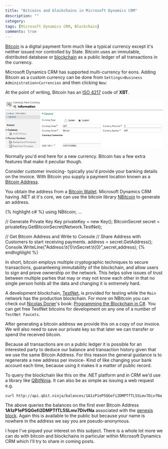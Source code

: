 ```yaml
---
title: "Bitcoins and blockchains in Microsoft Dynamics CRM"
description: ""
category: 
tags: [Microsoft Dynamics CRM, Blockchain]
comments: true
---
```



[Bitcoin](https://bitcoin.org/en/) is a digital payment form much like a typical currency except it's neither issued nor controlled by State. 
Bitcoin uses an immutable, distributed database or [blockchain](https://en.wikipedia.org/wiki/Blockchain_(database)) as a public ledger of all transactions in the currency.

Microsoft Dynamics CRM has supported multi-currency for eons. Adding Bitcoin as a custom currency can be done from `Settings>Business Administration>Currencies` and then clicking `New`:

At the point of writing, Bitcoin has an [ISO 4217](https://en.wikipedia.org/wiki/ISO_4217) code of **XBT**.

![Adding Bitcoin currency to MSCRM](/assets/CRM_xbt.JPG)

Normally you'd end here for a new currency. Bitcoin has a few extra features that make it peculiar though.

Consider customer invoicing- typically you'd provide your banking details on the invoice. With Bitcoin you supply a payment location known as a [Bitcoin Address](https://en.bitcoin.it/wiki/Address).

You obtain the address from a [Bitcoin Wallet](https://bitcoin.org/en/choose-your-wallet). 
Microsoft Dynamics CRM having .NET at it's core, we can use the bitcoin library [NBitcoin](https://www.nuget.org/packages/NBitcoin) to generate an address.

{% highlight c# %}
using NBitcoin;
...

// Generate Private Key
Key privateKey = new Key();
BitcoinSecret secret = privateKey.GetBitcoinSecret(Network.TestNet);

// Get Bitcoin Address and Write to Console
// Share Address with Customers to start receiving payments.
address = secret.GetAddress();
Console.WriteLine("Address:\t{1}\nSecret:\t{0}",secret,address);
{% endhighlight %}

In short, bitcoin employs multiple cryptographic techniques to secure transactions, guaranteeing immutability of the blockchain, and allow users to sign and prove ownership on the network. This helps solve issues of trust between multiple parties that may or may not know each other in that no single person holds all the data and changing it is extremely hard.

A development blockchain, [TestNet](https://en.bitcoin.it/wiki/Testnet), is provided for testing while the `Main` network has the production blockchain. For more on NBitcoin you can check out [Nicolas Dorier](https://twitter.com/NicolasDorier)'s book: [Programming the Blockchain in C#](https://www.gitbook.com/book/programmingblockchain/programmingblockchain/details). You can get free TestNet bitcoins for development on any one of a number of `TestNet Faucets`.

After generating a bitcoin address we provide this on a copy of our invoice. We will also need to save our private key so that later we can transfer or spend the received bitcoin.

Because all transactions are on a public ledger it is possible for an interested party to deduce our balance and transaction history given that we use the same Bitcoin Address. For this reason the general guidance is to regenerate a new address per invoice- Kind of like changing your bank account each time, because using it makes it a matter of public record.

To query the blockchain like this on the .NET platform and in CRM we'd use a library like [QBitNinja](http://docs.qbitninja.apiary.io/#).
It can also be as simple as issuing a web request e.g.

`curl http://api.qbit.ninja/balances/1A1zP1eP5QGefi2DMPTfTL5SLmv7DivfNa`

The above queries the balances on the first ever Bitcoin Address **1A1zP1eP5QGefi2DMPTfTL5SLmv7DivfNa** associated with the [genesis block](https://en.bitcoin.it/wiki/Genesis_block). Again this is available to the public but because your name is nowhere in the address we say you are pseudo-anonymous.

I hope I've piqued your interest on this subject. There is a whole lot more we can do with bitcoin and blockchains in particular within Microsoft Dynamics CRM which I'll try to share in coming posts.